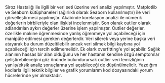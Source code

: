Siroz Hastalığı ile ilgili bir veri seti üzerine veri analizi yapılmıştır. 
Matplotlib ve Seaborn kütüphaneleri (ağırlıklı olarak Seaborn kullanılmıştır) ile veri görselleştirmesi yapılmıştır. 
Akabinde korelasyon analizi ile nümerik değerlerin birbileriyle olan ilişkisi incelenmiştir.
Son olarak outlier olarak adlandırılan aykırı değerler üzerine işlem yapılmıştır. Outlier değerler, özellikle makine öğrenmesinde yanlış öğrenmeye yol açabileceği için manipüle edilmesi gereken değerlerdir. 
Veri silerek veya yerine başka veri atayarak bu durum düzeltilebilir ancak veri silmek bilgi kaybına yol açabileceği için tercih edilmemelidir. Ek olark overfitting'e yol açabilir.
Sağlık alanının hassas bir alan olduğunu ve her hastanın kendine özgü semptomlar geliştirebileceğini göz önünde bulundurursak outlier veri temizliğinin yanlış/eksik analiz sonuçlarına yol açabileceği de düşünülmelidir.
Yazdığım kodlarla ilgili teknik bilgiler ve grafik yorumlarım kod dosyasındaki yorum hücrelerinde yer almaktadır.

